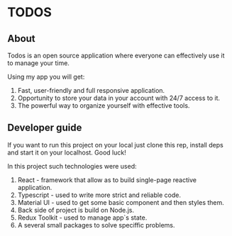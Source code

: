 # TODOS

## About
Todos is an open source application where everyone can effectively use it to manage your time.

Using my app you will get: 
1. Fast, user-friendly and full responsive application.
2. Opportunity to store your data in your account with 24/7 access to it.
3. The powerful way to organize yourself with effective tools.


## Developer guide

If you want to run this project on your local just clone this rep, install deps and start it on your localhost. Good luck!

In this project such technologies were used:
1. React - framework that allow as to build single-page reactive application.
2. Typescript - used to write more strict and reliable code.
3. Material UI - used to get some basic component and then styles them.
4. Back side of project is build on Node.js.
5. Redux Toolkit - used to manage app`s state.
6. A several small packages to solve speciffic problems.


